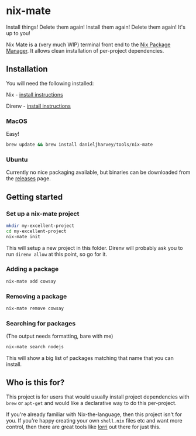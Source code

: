 # nix-mate

Install things! Delete them again! Install them again! Delete them again! It's up to you!

Nix Mate is a (very much WIP) terminal front end to the [Nix Package Manager](https://nixos.org/). It allows clean installation of per-project dependencies.

## Installation

You will need the following installed:

Nix - [install instructions](https://nixos.org/download.html)

Direnv - [install instructions](https://direnv.net/docs/installation.html) 

### MacOS

Easy!

```bash
brew update && brew install danieljharvey/tools/nix-mate
```

### Ubuntu

Currently no nice packaging available, but binaries can be downloaded from the
[releases](https://github.com/danieljharvey/nix-mate/releases) page.

## Getting started

### Set up a nix-mate project

```bash
mkdir my-excellent-project
cd my-excellent-project
nix-mate init
```

This will setup a new project in this folder. Direnv will probably ask you to run `direnv allow` at this point, so go for it.

### Adding a package

```bash
nix-mate add cowsay
```

### Removing a package

```bash
nix-mate remove cowsay
```

### Searching for packages

(The output needs formatting, bare with me)

```bash
nix-mate search nodejs
```

This will show a big list of packages matching that name that you can install.

## Who is this for?

This project is for users that would usually install project dependencies with `brew` or `apt-get` and would like a declarative way to do this per-project.

If you're already familiar with Nix-the-language, then this project isn't for you. If you're happy creating your own `shell.nix` files etc and want more control, then there are great tools like [lorri](https://github.com/target/lorri) out there for just this.

